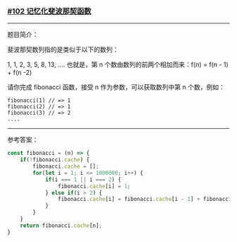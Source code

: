 ### [#102 记忆化斐波那契函数](http://scriptoj.mangojuice.top/problems/102)

----
题目简介：

斐波那契数列指的是类似于以下的数列：

1, 1, 2, 3, 5, 8, 13, ....
也就是，第 n 个数由数列的前两个相加而来：f(n) = f(n - 1) + f(n -2)

请你完成 fibonacci 函数，接受 n 作为参数，可以获取数列中第 n 个数，例如：

```
fibonacci(1) // => 1
fibonacci(2) // => 1
fibonacci(3) // => 2
....
```

-----
参考答案：

```js
const fibonacci = (n) => {
    if(!fibonacci.cache) {
        fibonacci.cache = [];
        for(let i = 1; i <= 1000000; i++) {
            if(i === 1 || i === 2) {
                fibonacci.cache[i] = 1;
            } else if(i > 2) {
                fibonacci.cache[i] = fibonacci.cache[i - 1] + fibonacci.cache[i - 2;
            }
        }
    }
    return fibonacci.cache[n];
}
```



